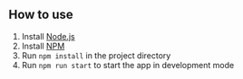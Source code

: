 ## How to use
1. Install [Node.js](https://nodejs.org/en/download/)
2. Install [NPM](https://www.npmjs.com/get-npm)
3. Run `npm install` in the project directory
4. Run `npm run start` to start the app in development mode
